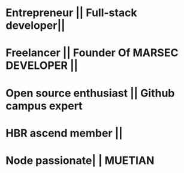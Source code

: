 # Entrepreneur || Full-stack developer||
# Freelancer || Founder Of MARSEC DEVELOPER ||
# Open source enthusiast || Github campus expert
# HBR ascend member || 
# Node passionate| | MUETIAN
